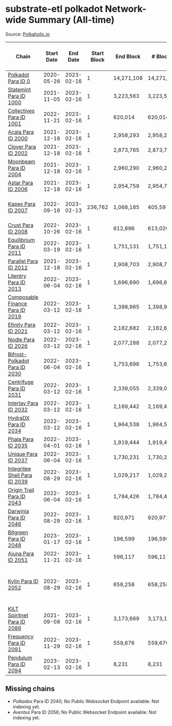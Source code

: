 # substrate-etl polkadot Network-wide Summary (All-time)

Source: [Polkaholic.io](https://polkaholic.io)


| Chain            | Start Date | End Date | Start Block | End Block | # Blocks | # Missing | # Addresses with Balances | Crawling Status |
| ---------------- | ---------- | ---------| ----------- | --------- | -------- | --------- | ------------------------- | --------------- |
| [Polkadot Para ID 0](/polkadot/0-polkadot) | 2020-05-26 | 2023-02-16 | 1 | 14,271,108 | 14,271,108 |   | 1,135,572 |  |
| [Statemint Para ID 1000](/polkadot/1000-statemint) | 2021-11-05 | 2023-02-16 | 1 | 3,223,563 | 3,223,563 |   | 504 |  |
| [Collectives Para ID 1001](/polkadot/1001-collectives) | 2022-11-21 | 2023-02-16 | 1 | 620,014 | 620,014 |   | 18 |  |
| [Acala Para ID 2000](/polkadot/2000-acala) | 2021-12-18 | 2023-02-16 | 1 | 2,958,293 | 2,958,293 |   | 167,843 |  |
| [Clover Para ID 2002](/polkadot/2002-clover) | 2021-12-18 | 2023-02-16 | 1 | 2,873,765 | 2,873,765 |   | 4,076 |  |
| [Moonbeam Para ID 2004](/polkadot/2004-moonbeam) | 2021-12-18 | 2023-02-16 | 1 | 2,960,290 | 2,960,290 |   | 1,971,722 |  |
| [Astar Para ID 2006](/polkadot/2006-astar) | 2021-12-18 | 2023-02-16 | 1 | 2,954,759 | 2,954,759 |   | 495,215 |  |
| [Kapex Para ID 2007](/polkadot/2007-kapex) | 2022-09-16 | 2023-02-13 | 236,762 | 1,068,185 | 405,597 | 425,827 (39.86%) | 1,054 | Only partial index available: Onboarding |
| [Crust Para ID 2008](/polkadot/2008-crust) | 2022-10-26 | 2023-02-16 | 1 | 612,896 | 613,020 | 128 (0.02%) | 984 |  |
| [Equilibrium Para ID 2011](/polkadot/2011-equilibrium) | 2022-03-19 | 2023-02-16 | 1 | 1,751,131 | 1,751,131 |   | 9,126 |  |
| [Parallel Para ID 2012](/polkadot/2012-parallel) | 2021-12-18 | 2023-02-16 | 1 | 2,908,703 | 2,908,703 |   | 47,035 |  |
| [Litentry Para ID 2013](/polkadot/2013-litentry) | 2022-06-04 | 2023-02-16 | 1 | 1,696,690 | 1,696,690 |   | 4,756 |  |
| [Composable Finance Para ID 2019](/polkadot/2019-composable) | 2022-03-12 | 2023-02-16 | 1 | 1,398,965 | 1,398,965 |   | 10 |  |
| [Efinity Para ID 2021](/polkadot/2021-efinity) | 2022-03-12 | 2023-02-16 | 1 | 2,182,682 | 2,182,682 |   | 16,037 |  |
| [Nodle Para ID 2026](/polkadot/2026-nodle) | 2022-03-12 | 2023-02-16 | 1 | 2,077,288 | 2,077,288 |   | 689,815 |  |
| [Bifrost-Polkadot Para ID 2030](/polkadot/2030-bifrost-dot) | 2022-06-04 | 2023-02-16 | 1 | 1,753,696 | 1,753,696 |   | 3,654 |  |
| [Centrifuge Para ID 2031](/polkadot/2031-centrifuge) | 2022-03-12 | 2023-02-16 | 1 | 2,339,055 | 2,339,055 |   | 44,339 |  |
| [Interlay Para ID 2032](/polkadot/2032-interlay) | 2022-03-12 | 2023-02-16 | 1 | 2,169,442 | 2,169,442 |   | 11,119 |  |
| [HydraDX Para ID 2034](/polkadot/2034-hydradx) | 2022-03-12 | 2023-02-16 | 1 | 1,964,538 | 1,964,538 |   | 23,209 |  |
| [Phala Para ID 2035](/polkadot/2035-phala) | 2022-04-01 | 2023-02-16 | 1 | 1,919,444 | 1,919,444 |   | 3,037 |  |
| [Unique Para ID 2037](/polkadot/2037-unique) | 2022-06-04 | 2023-02-16 | 1 | 1,730,231 | 1,730,231 |   | 16,159 |  |
| [Integritee Shell Para ID 2039](/polkadot/2039-integritee-shell) | 2022-08-29 | 2023-02-16 | 1 | 1,029,217 | 1,029,217 |   | 1 |  |
| [Origin Trail Para ID 2043](/polkadot/2043-origintrail) | 2022-06-04 | 2023-02-16 | 1 | 1,784,426 | 1,784,426 |   | 3,614 |  |
| [Darwinia Para ID 2046](/polkadot/2046-darwinia) | 2022-08-29 | 2023-02-16 | 1 | 920,971 | 920,971 |   | 22 |  |
| [Bitgreen Para ID 2048](/polkadot/2048-bitgreen) | 2023-01-17 | 2023-02-16 | 1 | 196,599 | 196,599 |   | 192 |  |
| [Ajuna Para ID 2051](/polkadot/2051-ajuna) | 2022-11-21 | 2023-02-16 | 1 | 596,117 | 596,117 |   | 7 |  |
| [Kylin Para ID 2052](/polkadot/2052-kylin) | 2022-08-29 | 2023-02-16 | 1 | 658,258 | 658,258 |   | 1,108 | Only partial index available: Network endpoint unreliable |
| [KILT Spiritnet Para ID 2086](/polkadot/2086-kilt) | 2021-09-08 | 2023-02-16 | 1 | 3,173,669 | 3,173,115 | 554 (0.02%) | 17,952 |  |
| [Frequency Para ID 2091](/polkadot/2091-frequency) | 2022-11-29 | 2023-02-16 | 1 | 559,676 | 559,676 |   | 27 |  |
| [Pendulum Para ID 2094](/polkadot/2094-pendulum) | 2023-02-13 | 2023-02-16 | 1 | 8,231 | 8,231 |   | 58 |  |

## Missing chains


* *Polkadex* Para ID 2040; No Public Websocket Endpoint available: Not indexing yet.
* *Aventus* Para ID 2056; No Public Websocket Endpoint available: Not indexing yet.
